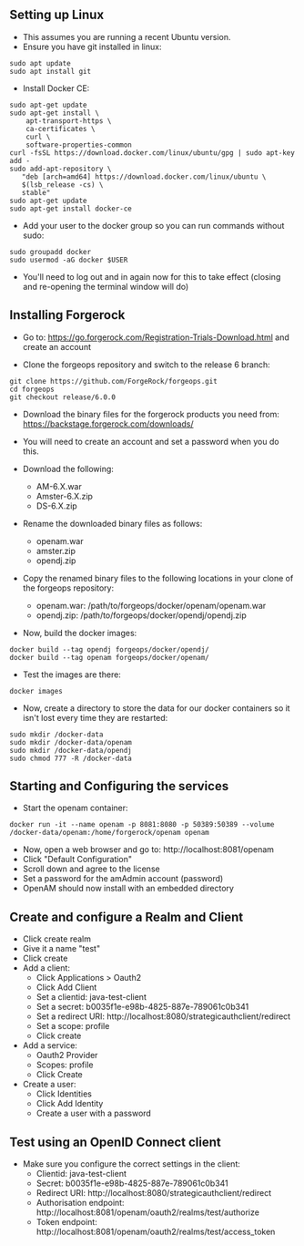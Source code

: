 
## Setting up Linux ##

- This assumes you are running a recent Ubuntu version.
- Ensure you have git installed in linux:

```
sudo apt update
sudo apt install git
```

- Install Docker CE:

```
sudo apt-get update
sudo apt-get install \
    apt-transport-https \
    ca-certificates \
    curl \
    software-properties-common
curl -fsSL https://download.docker.com/linux/ubuntu/gpg | sudo apt-key add -
sudo add-apt-repository \
   "deb [arch=amd64] https://download.docker.com/linux/ubuntu \
   $(lsb_release -cs) \
   stable"
sudo apt-get update
sudo apt-get install docker-ce
```

- Add your user to the docker group so you can run commands without sudo:

```
sudo groupadd docker
sudo usermod -aG docker $USER
```

- You'll need to log out and in again now for this to take effect (closing and re-opening the terminal window will do)

## Installing Forgerock ##

- Go to: https://go.forgerock.com/Registration-Trials-Download.html and create an account

- Clone the forgeops repository and switch to the release 6 branch:

```
git clone https://github.com/ForgeRock/forgeops.git
cd forgeops
git checkout release/6.0.0
```

- Download the binary files for the forgerock products you need from: https://backstage.forgerock.com/downloads/
- You will need to create an account and set a password when you do this.

- Download the following:
  - AM-6.X.war
  - Amster-6.X.zip
  - DS-6.X.zip

- Rename the downloaded binary files as follows:
  - openam.war
  - amster.zip
  - opendj.zip

- Copy the renamed binary files to the following locations in your clone of the forgeops repository:
  - openam.war: /path/to/forgeops/docker/openam/openam.war
  - opendj.zip: /path/to/forgeops/docker/opendj/opendj.zip

- Now, build the docker images:

```
docker build --tag opendj forgeops/docker/opendj/
docker build --tag openam forgeops/docker/openam/
```

- Test the images are there:

```
docker images
```

- Now, create a directory to store the data for our docker containers so it isn't lost every time they are restarted:

```
sudo mkdir /docker-data
sudo mkdir /docker-data/openam
sudo mkdir /docker-data/opendj
sudo chmod 777 -R /docker-data
```

## Starting and Configuring the services ##

- Start the openam container:

```
docker run -it --name openam -p 8081:8080 -p 50389:50389 --volume /docker-data/openam:/home/forgerock/openam openam
```

- Now, open a web browser and go to: http://localhost:8081/openam
- Click "Default Configuration"
- Scroll down and agree to the license
- Set a password for the amAdmin account (password)
- OpenAM should now install with an embedded directory


## Create and configure a Realm and Client ##

- Click create realm
- Give it a name "test"
- Click create
- Add a client:
	- Click Applications > Oauth2
	- Click Add Client
	- Set a clientid: java-test-client
	- Set a secret: b0035f1e-e98b-4825-887e-789061c0b341
	- Set a redirect URI: http://localhost:8080/strategicauthclient/redirect
	- Set a scope: profile
	- Click create
- Add a service:
	- Oauth2 Provider
	- Scopes: profile
	- Click Create
- Create a user:
	- Click Identities
	- Click Add Identity
	- Create a user with a password


## Test using an OpenID Connect client

- Make sure you configure the correct settings in the client:
	- Clientid: java-test-client
	- Secret: b0035f1e-e98b-4825-887e-789061c0b341
	- Redirect URI: http://localhost:8080/strategicauthclient/redirect
	- Authorisation endpoint: http://localhost:8081/openam/oauth2/realms/test/authorize
	- Token endpoint: http://localhost:8081/openam/oauth2/realms/test/access_token



